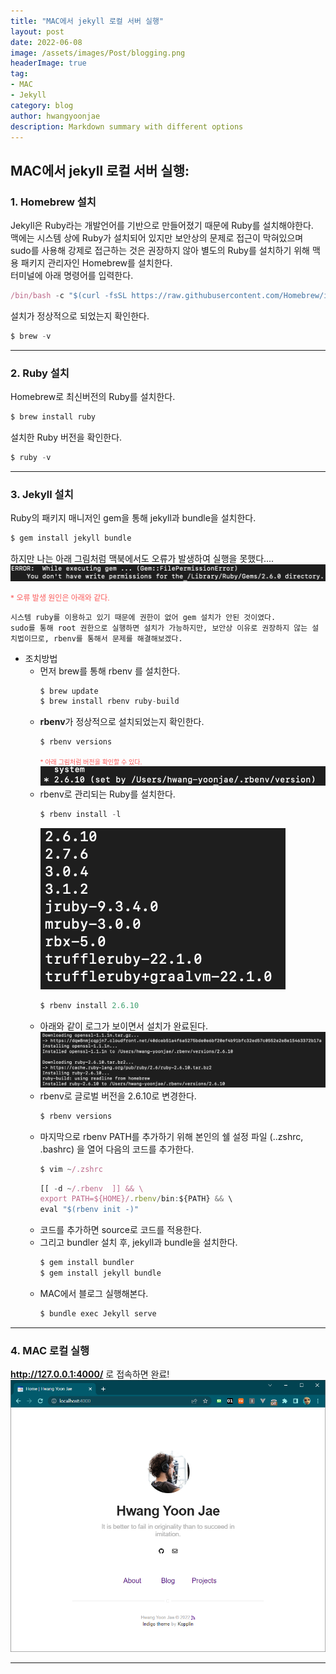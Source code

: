 ```yaml
---
title: "MAC에서 jekyll 로컬 서버 실행"
layout: post
date: 2022-06-08
image: /assets/images/Post/blogging.png
headerImage: true
tag:
- MAC
- Jekyll
category: blog
author: hwangyoonjae
description: Markdown summary with different options
---
```


## MAC에서 jekyll 로컬 서버 실행:
### 1. Homebrew 설치
Jekyll은 Ruby라는 개발언어를 기반으로 만들어졌기 때문에 Ruby를 설치해야한다.
<br>
맥에는 시스템 상에 Ruby가 설치되어 있지만 보안상의 문제로 접근이 막혀있으며 sudo를 사용해 강제로 접근하는 것은 권장하지 않아 별도의 Ruby를 설치하기 위해 맥용 패키지 관리자인 Homebrew를 설치한다.
<br>
터미널에 아래 명령어를 입력한다.
```javascript
/bin/bash -c "$(curl -fsSL https://raw.githubusercontent.com/Homebrew/install/master/install.sh)"
```
설치가 정상적으로 되었는지 확인한다.
```javascript
$ brew -v
```

* * *

### 2. Ruby 설치

Homebrew로 최신버전의 Ruby를 설치한다.
```javascript
$ brew install ruby
```
설치한 Ruby 버전을 확인한다.
```javascript
$ ruby -v
```

* * *

### 3. Jekyll 설치

Ruby의 패키지 매니저인 gem을 통해 jekyll과 bundle을 설치한다.
```javascript
$ gem install jekyll bundle
```

하지만 나는 아래 그림처럼 맥북에서도 오류가 발생하여 실행을 못했다....
![텍스트](/assets/images/local/맥북&#32;jekyll&#32;설치&#32;오류.png)

<span style="color:#FA5858; font-size:12px">* 오류 발생 원인은 아래와 같다.</span>
```
시스템 ruby를 이용하고 있기 때문에 권한이 없어 gem 설치가 안된 것이였다.
sudo를 통해 root 권한으로 실행하면 설치가 가능하지만, 보안상 이유로 권장하지 않는 설치법이므로, rbenv를 통해서 문제를 해결해보겠다.
```

* 조치방법
    + 먼저 brew를 통해 rbenv 를 설치한다.
      ```javascript
      $ brew update
      $ brew install rbenv ruby-build
      ```
    + **rbenv**가 정상적으로 설치되었는지 확인한다.
      ```javascript
      $ rbenv versions
      ```
      <span style="color:#FA5858; font-size:10px">* 아래 그림처럼 버전을 확인할 수 있다.</span>
      ![텍스트](/assets/images/local/rbenv&#32;정상&#32;설치&#32;확인.png)
    + rbenv로 관리되는 Ruby를 설치한다.
      ```javascript
      $ rbenv install -l
      ```
      ![텍스트](/assets/images/local/설치할&#32;수&#32;Ruby&#32;버전.png)
      ```javascript
      $ rbenv install 2.6.10
      ```
    + 아래와 같이 로그가 보이면서 설치가 완료된다.
      [![텍스트](/assets/images/local/설치할&#32;수&#32;Ruby&#32;버전&#32;설치&#32;로그.png)](/assets/images/local/설치할&#32;수&#32;Ruby&#32;버전&#32;설치&#32;로그.png)
    + rbenv로 글로벌 버전을 2.6.10로 변경한다.
      ```javascript
      $ rbenv versions
      ```
    + 마지막으로 rbenv PATH를 추가하기 위해 본인의 쉘 설정 파일 (..zshrc, .bashrc) 을 열어 다음의 코드를 추가한다.
      ```javascript
      $ vim ~/.zshrc
      ```
      ```javascript
      [[ -d ~/.rbenv  ]] && \
      export PATH=${HOME}/.rbenv/bin:${PATH} && \
      eval "$(rbenv init -)"
      ```
    + 코드를 추가하면 source로 코드를 적용한다.
    + 그리고 bundler 설치 후, jekyll과 bundle을 설치한다.
      ```javascript
      $ gem install bundler
      $ gem install jekyll bundle
      ```
    + MAC에서 블로그 실행해본다.
      ```javascript
      $ bundle exec Jekyll serve
      ```

* * *

### 4. MAC 로컬 실행 
**http://127.0.0.1:4000/** 로 접속하면 완료!
![텍스트](/assets/images/local/jekyll%20%EB%A1%9C%EC%BB%AC%20%EC%8B%A4%ED%96%89%ED%99%94%EB%A9%B4.PNG)

* * *